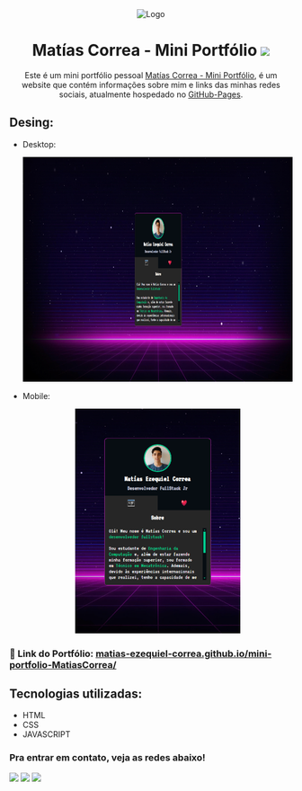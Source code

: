 <div align="center">
  <img alt="Logo" src="https://i.ibb.co/vPfSth8/M.png" width="100" />
</div>
<h1 align="center">
  Matías Correa - Mini Portfólio <img src="https://i.ibb.co/zQ9KsTy/file-folder-1f4c1.png">  
</h1>
<p align="center">
  Este é um mini portfólio pessoal <a href="https://matias-ezequiel-correa.github.io/mini-portfolio-MatiasCorrea/" target="_blank">Matías Correa - Mini Portfólio,</a> é um website que
 contém informações sobre mim e links das minhas redes sociais, atualmente hospedado no <a href="https://github.com/matias-ezequiel-correa">GitHub-Pages</a>.
</p>

## Desing: 
* Desktop:
[<p align="center"><img height="400em" src="./src/design/desktop-design.png" alt="Projeto Mini Portfólio - Versão Desktop">](https://matias-ezequiel-correa.github.io/mini-portfolio-MatiasCorrea/)<p>

* Mobile:
[<p align="center"><img height="400em" src="./src/design/projeto-miniportfolio.png" alt="Projeto Mini Portfólio - Versão Mobile">](https://matias-ezequiel-correa.github.io/mini-portfolio-MatiasCorrea/)<p>

### 🔗 Link do Portfólio: <a href="https://matias-ezequiel-correa.github.io/mini-portfolio-MatiasCorrea/" target="_blank">matias-ezequiel-correa.github.io/mini-portfolio-MatiasCorrea/</a>

## Tecnologias utilizadas:

 * HTML
 * CSS
 * JAVASCRIPT

 ### Pra entrar em contato, veja as redes abaixo!
 
<div> 
  <a href="https://instagram.com/maticorrea10" target="_blank"><img src="https://img.shields.io/badge/-Instagram-%23E4405F?style=for-the-badge&logo=instagram&logoColor=white" target="_blank"></a>
  <a href = "https://matiasecorrea19@gmail.com"><img src="https://img.shields.io/badge/-Gmail-%23333?style=for-the-badge&logo=gmail&logoColor=white" target="_blank"></a>
  <a href="https://www.linkedin.com/in/matías-ezequiel-correa" target="_blank"><img src="https://img.shields.io/badge/-LinkedIn-%230077B5?style=for-the-badge&logo=linkedin&logoColor=white" target="_blank"></a> 
</div>
